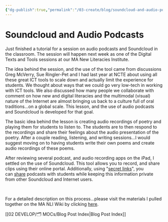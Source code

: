 ```yaml
---
{"dg-publish":true,"permalink":"/03-create/blog/soundcloud-and-audio-podcasts/","title":"Soundcloud and Audio Podcasts","tags":["education","icts","ipads","new-literacies","podcasting","soundcloud","technology"]}
---
```


# Soundcloud and Audio Podcasts

Just finished a tutorial for a session on audio podcasts and Soundcloud in the classroom. The session will happen next week as one of the Digital Texts and Tools sessions at our MA New Literacies Institute.

The idea behind the session, and the use of the tool came from discussions Greg McVerry, Sue Ringler-Pet and I had last year at NCTE about using all these great ICT tools to scale down and actually limit the experience for students. We thought about ways that we could go very low-tech in working with ICT tools. We also discussed how many people we collaborate with comment on how new and digital literacies and the multimodal (visual) nature of the Internet are almost bringing us back to a culture full of oral traditions...on a global scale. This lesson, and the use of audio podcasts and Soundcloud is developed for that goal.

The basic idea behind the lesson is creating audio recordings of poetry and playing them for students to listen to. The students are to then respond to the recordings and share their feelings about the audio presentation of the poetry. After a couple reading, listening, and writing sessions...I would suggest moving on to having students write their own poems and create audio recordings of these poems.

After reviewing several podcast, and audio recording apps on the iPad, I settled on the use of Soundcloud. This tool allows you to record, and share clips using their online portal. Additionally, using "[secret links](http://soundcloud.com/101/secret-links)", you can [share](http://help.soundcloud.com/customer/portal/topics/110293-sharing?page=2) podcasts with students while keeping this information private from other Soundcloud and Internet users.

 

For a detailed description on this process...please visit the materials I pulled together on the MA NLI Wiki by clicking [here](http://mnli12.wikispaces.com/Tune%20Out%20the%20Visual%20Data%20-%20Audio%20podcasts%20and%20experiencing%20poetry).

[[02 DEVELOP/🗂️ MOCs/Blog Post Index\|Blog Post Index]]